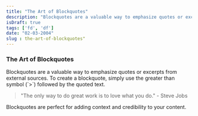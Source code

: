```yaml
---
title: "The Art of Blockquotes"
description: "Blockquotes are a valuable way to emphasize quotes or excerpts from external sources."
isDraft: true
tags: ['fd', 'df']
date: "02-03-2004"
slug : the-art-of-blockquotes"
---
```


### The Art of Blockquotes

Blockquotes are a valuable way to emphasize quotes or excerpts from external sources. To create a blockquote, simply use the greater than symbol (\`>\`) followed by the quoted text.


> "The only way to do great work is to love what you do." - Steve Jobs


Blockquotes are perfect for adding context and credibility to your content.
